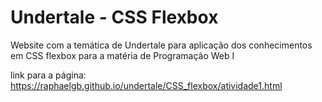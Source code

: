 # Undertale - CSS Flexbox

Website com a temática de Undertale para aplicação dos conhecimentos em CSS flexbox para a matéria de Programação Web I

link para a página: https://raphaelgb.github.io/undertale/CSS_flexbox/atividade1.html
